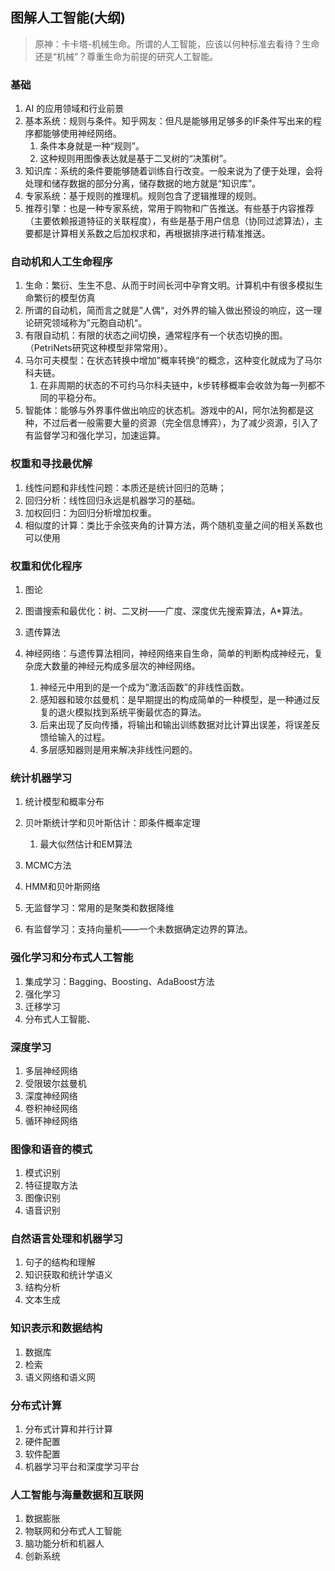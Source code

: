 ## 图解人工智能(大纲)

> 原神：卡卡塔-机械生命。所谓的人工智能，应该以何种标准去看待？生命还是“机械”？尊重生命为前提的研究人工智能。

### 基础

1. AI 的应用领域和行业前景
2. 基本系统：规则与条件。知乎网友：但凡是能够用足够多的IF条件写出来的程序都能够使用神经网络。
   1. 条件本身就是一种“规则”。
   2. 这种规则用图像表达就是基于二叉树的“决策树”。
3. 知识库：系统的条件要能够随着训练自行改变。一般来说为了便于处理，会将处理和储存数据的部分分离，储存数据的地方就是“知识库”。
4. 专家系统：基于规则的推理机。规则包含了逻辑推理的规则。
5. 推荐引擎：也是一种专家系统，常用于购物和广告推送。有些基于内容推荐（主要依赖报道特征的关联程度），有些是基于用户信息（协同过滤算法），主要都是计算相关系数之后加权求和，再根据排序进行精准推送。

### 自动机和人工生命程序

1. 生命：繁衍、生生不息、从而于时间长河中孕育文明。计算机中有很多模拟生命繁衍的模型仿真
2. 所谓的自动机，简而言之就是”人偶“，对外界的输入做出预设的响应，这一理论研究领域称为”元胞自动机“。
3. 有限自动机：有限的状态之间切换，通常程序有一个状态切换的图。（PetriNets研究这种模型非常常用）。
4. 马尔可夫模型：在状态转换中增加”概率转换“的概念，这种变化就成为了马尔科夫链。
   1. 在非周期的状态的不可约马尔科夫链中，k步转移概率会收敛为每一列都不同的平稳分布。
5.  智能体：能够与外界事件做出响应的状态机。游戏中的AI，阿尔法狗都是这种，不过后者一般需要大量的资源（完全信息博弈），为了减少资源，引入了有监督学习和强化学习，加速运算。

### 权重和寻找最优解

1. 线性问题和非线性问题：本质还是统计回归的范畴；
2. 回归分析：线性回归永远是机器学习的基础。
2. 加权回归：为回归分析增加权重。
2. 相似度的计算：类比于余弦夹角的计算方法，两个随机变量之间的相关系数也可以使用



### 权重和优化程序

1. 图论
2. 图谱搜索和最优化：树、二叉树——广度、深度优先搜索算法，A*算法。

3. 遗传算法
4. 神经网络：与遗传算法相同，神经网络来自生命，简单的判断构成神经元，复杂庞大数量的神经元构成多层次的神经网络。
   1. 神经元中用到的是一个成为“激活函数”的非线性函数。
   2. 感知器和玻尔兹曼机：是早期提出的构成简单的一种模型，是一种通过反复的退火模拟找到系统平衡最优态的算法。
   3. 后来出现了反向传播，将输出和输出训练数据对比计算出误差，将误差反馈给输入的过程。
   4. 多层感知器则是用来解决非线性问题的。

### 统计机器学习

1. 统计模型和概率分布
2. 贝叶斯统计学和贝叶斯估计：即条件概率定理
   1. 最大似然估计和EM算法
3. MCMC方法
4. HMM和贝叶斯网络

5. 无监督学习：常用的是聚类和数据降维
6. 有监督学习：支持向量机——一个未数据确定边界的算法。

### 强化学习和分布式人工智能

1. 集成学习：Bagging、Boosting、AdaBoost方法
2. 强化学习
3. 迁移学习
4. 分布式人工智能、

###  深度学习

1. 多层神经网络
2. 受限玻尔兹曼机
3. 深度神经网络
4. 卷积神经网络
5. 循环神经网络

### 图像和语音的模式

1. 模式识别
2. 特征提取方法
3. 图像识别
4. 语音识别

### 自然语言处理和机器学习

1. 句子的结构和理解
2. 知识获取和统计学语义
3. 结构分析
4. 文本生成

### 知识表示和数据结构

1. 数据库
2. 检索
3. 语义网络和语义网

### 分布式计算

1. 分布式计算和并行计算
2. 硬件配置
3. 软件配置
4. 机器学习平台和深度学习平台

### 人工智能与海量数据和互联网

1. 数据膨胀
2. 物联网和分布式人工智能
3. 脑功能分析和机器人
4. 创新系统









